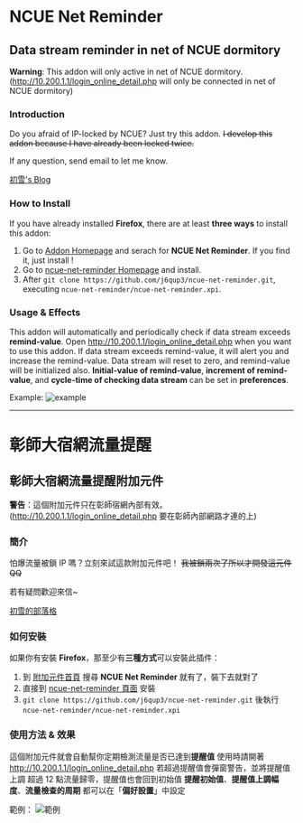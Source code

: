 # NCUE Net Reminder
## Data stream reminder in net of NCUE dormitory

**Warning**: This addon will only active in net of NCUE dormitory.(http://10.200.1.1/login_online_detail.php will only be connected in net of NCUE dormitory)

### Introduction
Do you afraid of IP-locked by NCUE? Just try this addon.
~~I develop this addon because I have already been locked twice.~~

If any question, send email to let me know.

[初雪's Blog](https://j6qup3.github.io/)

### How to Install
If you have already installed **Firefox**, there are at least **three ways** to install this addon:
1. Go to [Addon Homepage](https://addons.mozilla.org/zh-TW/firefox/extensions/) and serach for **NCUE Net Reminder**. If you find it, just install !
2. Go to [ncue-net-reminder Homepage](https://addons.mozilla.org/zh-tw/firefox/addon/ncue-net-reminder/?src=search) and install.
3. After `git clone https://github.com/j6qup3/ncue-net-reminder.git`, executing `ncue-net-reminder/ncue-net-reminder.xpi`.

### Usage & Effects

This addon will automatically and periodically check if data stream exceeds **remind-value**.
Open http://10.200.1.1/login_online_detail.php when you want to use this addon.
If data stream exceeds remind-value, it will alert you and increase the remind-value.
Data stream will reset to zero, and remind-value will be initialized also.
**Initial-value of remind-value**, **increment of remind-value**, and **cycle-time of checking data stream** can be set in **preferences**.

Example:
![example](https://addons.cdn.mozilla.net/user-media/previews/full/178/178344.png?modified=1473724821)

- - -

# 彰師大宿網流量提醒
## 彰師大宿網流量提醒附加元件

**警告**：這個附加元件只在彰師宿網內部有效。(http://10.200.1.1/login_online_detail.php 要在彰師內部網路才連的上)

### 簡介
怕爆流量被鎖 IP 嗎？立刻來試這款附加元件吧！
~~我被鎖兩次了所以才開發這元件 QQ~~

若有疑問歡迎來信~

[初雪的部落格](https://j6qup3.github.io/)

### 如何安裝
如果你有安裝 **Firefox**，那至少有**三種方式**可以安裝此插件：
1. 到 [附加元件首頁](https://addons.mozilla.org/zh-TW/firefox/extensions/) 搜尋 **NCUE Net Reminder** 就有了，裝下去就對了
2. 直接到 [ncue-net-reminder 頁面](https://addons.mozilla.org/zh-tw/firefox/addon/ncue-net-reminder/?src=search) 安裝
3. `git clone https://github.com/j6qup3/ncue-net-reminder.git` 後執行 `ncue-net-reminder/ncue-net-reminder.xpi`

### 使用方法 & 效果

這個附加元件就會自動幫你定期檢測流量是否已達到**提醒值**
使用時請開著 http://10.200.1.1/login_online_detail.php
若超過提醒值會彈窗警告，並將提醒值上調
超過 12 點流量歸零，提醒值也會回到初始值
**提醒初始值**、**提醒值上調幅度**、**流量檢查的周期** 都可以在「**偏好設置**」中設定

範例：
![範例](https://addons.cdn.mozilla.net/user-media/previews/full/178/178344.png?modified=1473724821)